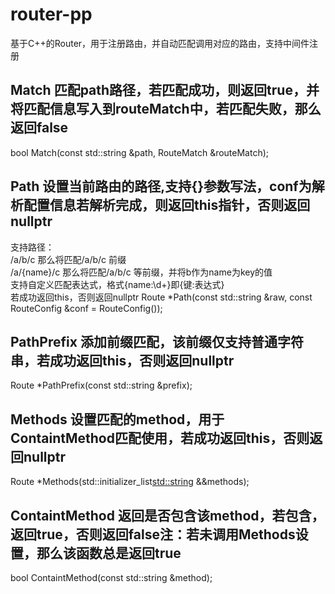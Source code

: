 # router-pp
基于C++的Router，用于注册路由，并自动匹配调用对应的路由，支持中间件注册

## Match 匹配path路径，若匹配成功，则返回true，并将匹配信息写入到routeMatch中，若匹配失败，那么返回false
bool Match(const std::string &path, RouteMatch &routeMatch);

## Path 设置当前路由的路径,支持{}参数写法，conf为解析配置信息若解析完成，则返回this指针，否则返回nullptr  
支持路径：  
      /a/b/c  那么将匹配/a/b/c 前缀  
      /a/{name}/c  那么将匹配/a/b/c 等前缀，并将b作为name为key的值  
      支持自定义匹配表达式，格式{name:\\d+}即{键:表达式}  
若成功返回this，否则返回nullptr
Route *Path(const std::string &raw, const RouteConfig &conf = RouteConfig());

## PathPrefix 添加前缀匹配，该前缀仅支持普通字符串，若成功返回this，否则返回nullptr
Route *PathPrefix(const std::string &prefix);

## Methods 设置匹配的method，用于ContaintMethod匹配使用，若成功返回this，否则返回nullptr
Route *Methods(std::initializer_list<std::string> &&methods);

## ContaintMethod 返回是否包含该method，若包含，返回true，否则返回false注：若未调用Methods设置，那么该函数总是返回true
bool ContaintMethod(const std::string &method);
